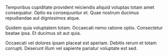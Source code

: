 Temporibus cupiditate provident reiciendis aliquid voluptas totam amet consequatur. Optio ea consequuntur et. Quae nostrum ducimus repudiandae aut dignissimos atque.
 Quidem quia voluptatem totam. Occaecati nemo ratione optio. Consectetur beatae ipsa. Et ducimus sit aut quia.
 Occaecati vel dolores ipsam placeat est aperiam. Debitis rerum et totam corrupti. Deserunt illum vel sapiente pariatur voluptate est sed.